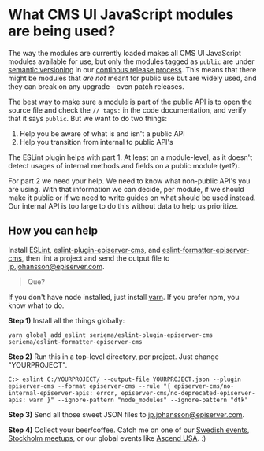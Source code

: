 # What CMS UI JavaScript modules are being used?

The way the modules are currently loaded makes all CMS UI JavaScript modules available for use, but only the modules tagged as `public` are under [semantic versioning](https://semver.org/) in our [continous release process](https://world.episerver.com/articles/Items/EPiServer-Continuous-Release-Process/). This means that there might be modules that _are not_ meant for public use but are widely used, and they can break on any upgrade - even patch releases.

The best way to make sure a module is part of the public API is to open the source file and check the `// tags:` in the code documentation, and verify that it says `public`. But we want to do two things:

1. Help you be aware of what is and isn't a public API
2. Help you transition from internal to public API's

The ESLint plugin helps with part 1. At least on a module-level, as it doesn't detect usages of internal methods and fields on a public module (yet?).

For part 2 we need your help. We need to know what non-public API's you are using. With that information we can decide, per module, if we should make it public or if we need to write guides on what should be used instead. Our internal API is too large to do this without data to help us prioritize.

## How you can help

Install [ESLint](https://eslint.org), [eslint-plugin-episerver-cms](https://github.com/seriema/eslint-plugin-episerver-cms), and [eslint-formatter-episerver-cms](https://github.com/seriema/eslint-formatter-episerver-cms), then lint a project and send the output file to [jp.johansson@episerver.com](mailto:jp.johansson@episerver.com).

> Que?

If you don't have node installed, just install [yarn](https://yarnpkg.com/). If you prefer npm, you know what to do.

**Step 1)** Install all the things globally:

```console
yarn global add eslint seriema/eslint-plugin-episerver-cms seriema/eslint-formatter-episerver-cms
```

**Step 2)** Run this in a top-level directory, per project. Just change "YOURPROJECT".

```console
C:> eslint C:/YOURPROJECT/ --output-file YOURPROJECT.json --plugin episerver-cms --format episerver-cms --rule "{ episerver-cms/no-internal-episerver-apis: error, episerver-cms/no-deprecated-episerver-apis: warn }" --ignore-pattern "node_modules" --ignore-pattern "dtk"
```

**Step 3)** Send all those sweet JSON files to [jp.johansson@episerver.com](mailto:jp.johansson@episerver.com).

**Step 4)** Collect your beer/coffee. Catch me on one of our [Swedish events](https://www.episerver.com/learn/events/event-listing/), [Stockholm meetups](https://www.meetup.com/EPiServer-Stockholm/), or our global events like [Ascend USA](https://www.episerver.com/about/company/overview/ascend-usa/). :)

